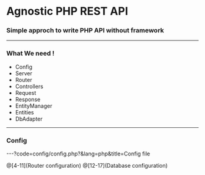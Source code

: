 # Agnostic PHP REST API 

### Simple approch to write PHP API without framework

---

### What We need !
- Config
- Server
- Router
- Controllers
- Request
- Response
- EntityManager
- Entities
- DbAdapter

---

### Config
---?code=config/config.php?&lang=php&title=Config file

@[4-11](Router configuration)
@[12-17](Database configuration)
